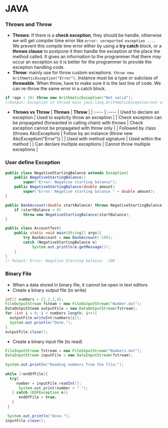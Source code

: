 # JAVA

### Throws and Throw
- **Throws**: If there is a **check exception**, they should be handle, otherwise we will get compiler time error like ```error: unreported exception ...```. We prevent this compile tme error either by using a **try catch** block, or a **throws clause** to postpone it then handle the exception at the place the method called. It gives an information to the programmer that there may occur an exception so it is better for the programmer to provide the exception handling code.
- **Throw**: mainly use for throw custom exceptions. ```throw new ArithmeticException("Error")```. Instance must be a type or subclass of **throwable**. When throw, have to make sure it is the last line of code. We can re-throw the same error in a catch block.
```java
if (age < 18) throw new ArithmeticException("Not valid");
//Output: Exception in thread main java.lang.ArithmeticException:not valid
``` 
- **Throws vs Throw**
| **Throws** | **Throw** |
| :---- | :----
| Used to declare an exception | Used to explicity throw an exception |
| Check exception can be propagated (forwarded in calling chain) with throws | Check exception cannot be propagated with throw only |
| Followed by class (throws AbcException) | Follow by an instance (throw new AbcException("Error")) |
| Used with method signature | Used within the method |
| Can declare multiple exceptions | Cannot throw multiple exceptions |

### User define Exception
```java
public class NegativeStartingBalance extends Exception{
	public NegativeStartingBalance() 
		super("Error: Negative starting balance");
	public NegativeStartingBalance(double amount) 			
		super("Error: Negative starting balance " + double amount);
}
```
```java
public BankAccount(double startBalance) throws NegativeStartingBalance {
    if (startBalance < 0)
        throw new NegativeStartingBalance(startBalance);
}
```
```java
public class AccountTest{
	public static void main(String[] args){
		try BankAccount = new BankAccount(-100);
		catch (NegativeStartingBalance e)
			System.out.println(e.getMessage());
	}
}
// Output: Error: Negative Starting balance: -100
```
### Binary File
- When a data stored in binary file, it cannot be open in text editors
- Create a binary output file (to write)
```java
int[] numbers = {1,2,3,4};
FileOutputStream fsteam = new FileOutputStream("Number.dat");
DataOutputSteam outputFile = new DataOutputStream(fstream);
for (int i = 0; i < numbers.length; i++){
  outputFile.writeInt(numbers[i]);
  System.out.println("Done.");
}
outputFile.close();
```
- Create a binary input file (to read)
```java
FileInputStream fstream = new FileInputStream("Numbers.dat");
DataInputStream inputFile = new DataInputStream(fstream);
 
System.out.println("Reading numbers from the file:");
 
while (!endOfFile){
  try{
     number = inputFile.readInt();
      System.out.print(number + " ");
   } catch (EOFException e){
      endOfFile = true;
   }
 }
 
 System.out.println("Done.");
inputFile.close();
```